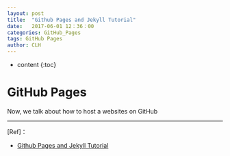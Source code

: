 ```yaml
---
layout: post
title:  "Github Pages and Jekyll Tutorial"
date:   2017-06-01 12：36：00
categories: GitHub_Pages
tags: GitHub Pages
author: CLH
---
```


* content
{:toc}

# GitHub Pages #
Now, we talk about how to host a websites on GitHub

  


----------
[Ref]：

- [Github Pages and Jekyll Tutorial](https://www.youtube.com/playlist?list=PLm_Qt4aKpfKijgP0rDH7FSJOlS9IBGbT1)
